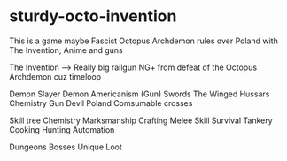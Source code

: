 # sturdy-octo-invention
This is a game maybe
Fascist Octopus Archdemon rules over Poland with The Invention; Anime and guns

The Invention --> Really big railgun
NG+ from defeat of the Octopus Archdemon cuz timeloop

Demon Slayer Demon
Americanism (Gun)
Swords
The Winged Hussars
Chemistry
Gun Devil
Poland
Comsumable crosses

Skill tree
Chemistry
Marksmanship
Crafting
Melee Skill
Survival
Tankery
Cooking
Hunting
Automation

Dungeons
Bosses
Unique Loot
